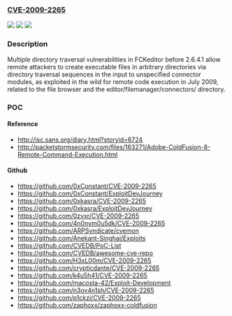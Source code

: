 ### [CVE-2009-2265](https://cve.mitre.org/cgi-bin/cvename.cgi?name=CVE-2009-2265)
![](https://img.shields.io/static/v1?label=Product&message=n%2Fa&color=blue)
![](https://img.shields.io/static/v1?label=Version&message=n%2Fa&color=blue)
![](https://img.shields.io/static/v1?label=Vulnerability&message=n%2Fa&color=brighgreen)

### Description

Multiple directory traversal vulnerabilities in FCKeditor before 2.6.4.1 allow remote attackers to create executable files in arbitrary directories via directory traversal sequences in the input to unspecified connector modules, as exploited in the wild for remote code execution in July 2009, related to the file browser and the editor/filemanager/connectors/ directory.

### POC

#### Reference
- http://isc.sans.org/diary.html?storyid=6724
- http://packetstormsecurity.com/files/163271/Adobe-ColdFusion-8-Remote-Command-Execution.html

#### Github
- https://github.com/0xConstant/CVE-2009-2265
- https://github.com/0xConstant/ExploitDevJourney
- https://github.com/0xkasra/CVE-2009-2265
- https://github.com/0xkasra/ExploitDevJourney
- https://github.com/0zvxr/CVE-2009-2265
- https://github.com/4n0nym0u5dk/CVE-2009-2265
- https://github.com/ARPSyndicate/cvemon
- https://github.com/Anekant-Singhai/Exploits
- https://github.com/CVEDB/PoC-List
- https://github.com/CVEDB/awesome-cve-repo
- https://github.com/H3xL00m/CVE-2009-2265
- https://github.com/crypticdante/CVE-2009-2265
- https://github.com/k4u5h41/CVE-2009-2265
- https://github.com/macosta-42/Exploit-Development
- https://github.com/n3ov4n1sh/CVE-2009-2265
- https://github.com/p1ckzi/CVE-2009-2265
- https://github.com/zaphoxx/zaphoxx-coldfusion

